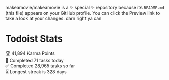 makeamovie/makeamovie is a ✨ special ✨ repository because its `README.md` (this file) appears on your GitHub profile.
You can click the Preview link to take a look at your changes. darn right ya can

# Todoist Stats

<!-- TODO-IST:START -->
🏆  41,894 Karma Points           
🌸  Completed 71 tasks today           
✅  Completed 28,965 tasks so far           
⏳  Longest streak is 328 days
<!-- TODO-IST:END -->